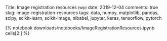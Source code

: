 Title: Image registration resources <small>(wip)</small>
date: 2019-12-04
comments: true
slug: image-registration-resources
tags: data, numpy, matplotlib, pandas, scipy, scikit-learn, scikit-image, nibabel, jupyter, keras, tensorflow, pytorch

{% notebook downloads/notebooks/ImageRegistrationResources.ipynb cells[2:] %}
